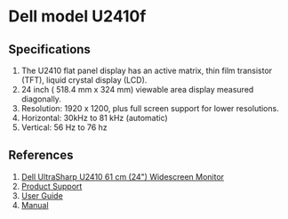 # Dell model U2410f

## Specifications

1. The U2410 flat panel display has an active matrix, thin film transistor (TFT), liquid crystal display (LCD).
1. 24 inch ( 518.4 mm x 324 mm) viewable area display measured diagonally.
1. Resolution: 1920 x 1200, plus full screen support for lower resolutions.
1. Horizontal: 30kHz to 81 kHz (automatic)
1. Vertical: 56 Hz to 76 hz

## References

1. [Dell UltraSharp U2410 61 cm (24") Widescreen Monitor](http://www.dell.com/ae/business/p/dell-u2410/pd)
1. [Product Support](http://www.dell.com/support/home/us/en/04/product-support/product/dell-u2410/get-started)
1. [User Guide](ftp://ftp.dell.com/Manuals/all-products/esuprt_electronics/esuprt_Display/dell-u2410_User%27s%20Guide_en-us.pdf )
1. [Manual](ftp://ftp.dell.com/Manuals/all-products/esuprt_electronics/esuprt_Display/dell-u2410_Setup%20Guide_en-us.pdf )
